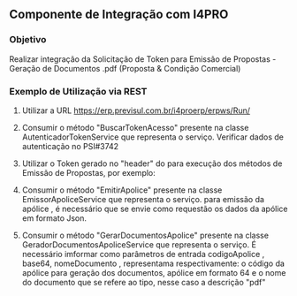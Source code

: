 ﻿## Componente de Integração com I4PRO

### Objetivo
Realizar integração da Solicitação de Token para Emissão de Propostas - Geração de Documentos .pdf (Proposta & Condição Comercial)

### Exemplo de Utilização via REST
1. Utilizar a URL
  https://erp.previsul.com.br/i4proerp/erpws/Run/

2. Consumir o método "BuscarTokenAcesso" presente na classe AutenticadorTokenService que representa o serviço.
  Verificar dados de autenticação no PSI#3742

3. Utilizar o Token gerado no "header" do para execução dos métodos de Emissão de Propostas, por exemplo:

4. Consumir o método "EmitirApolice" presente na classe EmissorApoliceService que representa o serviço.
para emissão da apólice , é necessário que se envie como requestão os dados da apólice em formato Json.

5. Consumir o método "GerarDocumentosApolice" presente na classe GeradorDocumentosApoliceService que representa o serviço.
É necessário imformar como parâmetros de entrada codigoApolice , base64, nomeDocumento , representama respectivamente: o código da apólice para geração dos documentos, apólice em formato 64 e o nome do documento que se refere ao tipo, nesse caso a descrição  "pdf"   


```

```
